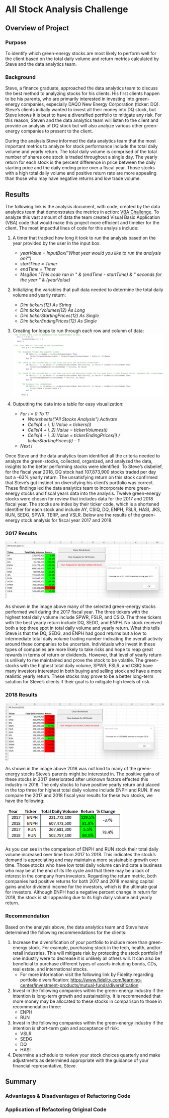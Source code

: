 # All Stock Analysis Challenge

## Overview of Project

### Purpose
To identify which green-energy stocks are most likely to perform well for the client based on the total daily volume and return metrics calculated by Steve and the data analytics team. 

### Background
Steve, a finance graduate, approached the data analytics team to discuss the best method to analyzing stocks for his clients. His first clients happen to be his parents, who are primarily interested in investing into green-energy companies, especially DAQO New Energy Corporation (ticker: DQ). Steve’s clients initially wanted to invest all their money into DQ stock, but Steve knows it is best to have a diversified portfolio to mitigate any risk. For this reason, Steven and the data analytics team will listen to the client and provide an analysis of DQ stock but will also analyze various other green-energy companies to present to the client.

During the analysis Steve informed the data analytics team that the most important metrics to analyze for stock performance include the total daily volume and yearly return. The total daily volume is comprised of the total number of shares one stock is traded throughout a single day. The yearly return for each stock is the percent difference in price between the daily starting price and the daily ending price over a fiscal year. Those stocks with a high total daily volume and positive return rate are more appealing than those who may have negative returns and low trade volume.

## Results
The following link is the analysis document, with code, created by the data analytics team that demonstrates the metrics in action: [VBA Challenge](VBA_Challenge.xlsm). To analyze this vast amount of data the team created Visual Basic Application (VBA) code that would make this project more efficient and timelier for the client. The most impactful lines of code for this analysis include:
1.	A timer that tracked how long it took to run the analysis based on the year provided by the user in the input box:
    - *yearValue = InputBox("What year would you like to run the analysis on?")*
    - *startTime = Timer*
    - *endTime = Timer*
    - *MsgBox "This code ran in " & (endTime - startTime) & " seconds for the year " & (yearValue)*
2.	Initializing the variables that pull data needed to determine the total daily volume and yearly return:
    - *Dim tickers(12) As String*
    - *Dim tickerVolumes(12) As Long*
    - *Dim tickerStartingPrices(12) As Single*
    - *Dim tickerEndingPrices(12) As Single*
3.	Creating for loops to run through each row and column of data:
![Screenshot](VBA_Challenge_For_Loop_Conditional_Code.png)

4.	Outputting the data into a table for easy visualization:
    - *For i = 0 To 11*
      - *Worksheets("All Stocks Analysis").Activate*
      - *Cells(4 + i, 1).Value = tickers(i)*
      - *Cells(4 + i, 2).Value = tickerVolumes(i)*
      - *Cells(4 + i, 3).Value = tickerEndingPrices(i) / tickerStartingPrices(i) – 1*
    - *Next i*

Once Steve and the data analytics team identified all the criteria needed to analyze the green-stocks, collected, organized, and analyzed the data, insights to the better performing stocks were identified. To Steve’s disbelief, for the fiscal year 2018, DQ stock had 107,873,900 stocks traded per day but a -63% yearly return. The unsatisfying return on this stock confirmed that Steve’s gut instinct on diversifying his client’s portfolio was correct. These findings led the data analytics team to incorporate more green-energy stocks and fiscal years data into the analysis. Twelve green-energy stocks were chosen for review that includes data for the 2017 and 2018 fiscal year. The stocks are index by their ticker code, which is a shortened identifier for each stock and include AY, CSIQ, DQ, ENPH, FSLR, HASI, JKS, RUN, SEDG, SPWR, TERP, and VSLR. Below are the results of the green-energy stock analysis for fiscal year 2017 and 2018.

### 2017 Results
![Screenshot](VBA_Challenge_2017.png)

As shown in the image above many of the selected green-energy stocks performed well during the 2017 fiscal year. The three tickers with the highest total daily volume include SPWR, FSLR, and CSIQ. The three tickers with the best yearly return include DQ, SEDG, and ENPH. No stock received both a top three spot in total daily volume and yearly return. What this tells Steve is that the DQ, SEDG, and ENPH had good returns but a low to intermediate total daily volume trading number indicating the overall activity around these companies to be uncertain. Individuals who invest in these types of companies are more likely to take risks and hope to reap great rewards in terms of return or dividends. However, that level of yearly return is unlikely to me maintained and prove the stock to be volatile. The green-stocks with the highest total daily volume, SPWR, FSLR, and CSIQ have many investors interested in both buying and selling stock and have a more realistic yearly return. These stocks may prove to be a better long-term solution for Steve’s clients if their goal is to mitigate high levels of risk.

### 2018 Results
![Screenshot](VBA_Challenge_2018.png)

As shown in the image above 2018 was not kind to many of the green-energy stocks Steve’s parents might be interested in. The positive gains of these stocks in 2017 deteriorated after unknown factors effected this industry in 2018. The only stocks to have positive yearly return and placed in the top three for highest total daily volume include ENPH and RUN. If we compare the 2017 and 2018 fiscal year results for these two stocks, we have the following:

![Screenshot](VBA_Challenge_Compare_ENPH_RUN.png)

As you can see in the comparison of ENPH and RUN stock their total daily volume increased over time from 2017 to 2018. This indicates the stock’s demand is appreciating and may maintain a more sustainable growth over time.  Those stocks who have low total daily volume can indicate a business who may be at the end of its life cycle and that there may be a lack of interest in the company from investors. Regarding the return metric, both companies had positive returns for both 2017 and 2018 meaning capital gains and/or dividend income for the investors, which is the ultimate  goal for investors. Although ENPH had a negative percent change in return for 2018, the stock is still appealing due to its high daily volume and yearly return.

### Recommendation

Based on the analysis above, the data analytics team and Steve have determined the following recommendations for the clients:
1.	Increase the diversification of your portfolio to include more than green-energy stock. For example, purchasing stock in the tech, health, and/or retail industries. This will mitigate risk by protecting the stock portfolio if one industry were to decrease it is unlikely all others will. It can also be beneficial to purchase different types of assets including bonds, CDs, real estate, and international stocks.
    - For more information visit the following link by Fidelity regarding portfolio diversification: https://www.fidelity.com/learning-center/investment-products/mutual-funds/diversification
2.	Invest in the following companies within the green-energy industry if the intention is long-term growth and sustainability. It is recommended that more money may be allocated to these stocks in comparison to those in recommendation three:
    - ENPH
    - RUN
3.	Invest in the following companies within the green-energy industry if the intention is short-term gain and acceptance of risk:
    - VSLR
    - SEDG
    - DQ
    - HASI
4.	Determine a schedule to review your stock choices quarterly and make adjustments as determined appropriate with the guidance of your financial representative, Steve.

## Summary

### Advantages & Disadvantages of Refactoring Code

### Application of Refactoring Original Code
